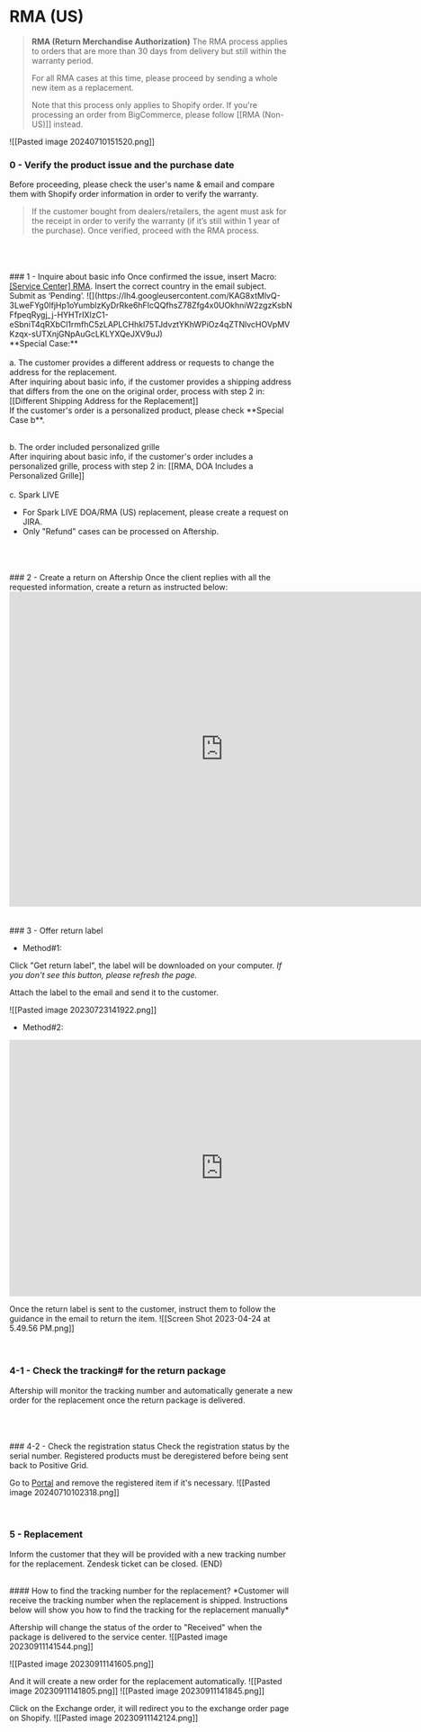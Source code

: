 # RMA (US)

> **RMA (Return Merchandise Authorization)**
> The RMA process applies to orders that are more than 30 days from delivery but still within the warranty period. 
> 
> For all RMA cases at this time, please proceed by sending a whole new item as a replacement.
> 
> Note that this process only applies to Shopify order. If you're processing an order from BigCommerce, please follow [[RMA (Non-US)]] instead.

![[Pasted image 20240710151520.png]]

### 0 - Verify the product issue and the purchase date
Before proceeding, please check the user's name & email and compare them with Shopify order information in order to verify the warranty.  

> If the customer bought from dealers/retailers, the agent must ask for the receipt in order to verify the warranty (if it’s still within 1 year of the purchase). Once verified, proceed with the RMA process. 
<br>
<br>
<br>
### 1 - Inquire about basic info
Once confirmed the issue, insert Macro: <u>[Service Center] RMA</u>. Insert the correct country in the email subject. Submit as ‘Pending’.  
    ![](https://lh4.googleusercontent.com/KAG8xtMlvQ-3LweFYg0IfjHp1oYumblzKyDrRke6hFIcQQfhsZ78Zfg4x0UOkhniW2zgzKsbNFfpeqRygj_j-HYHTrIXIzC1-eSbniT4qRXbCl1rmfhC5zLAPLCHhkl75TJdvztYKhWPiOz4qZTNlvcHOVpMVKzqx-sUTXnjGNpAuGcLKLYXQeJXV9uJ)  
<br>
 **Special Case:**
 <br>
 <br>
 a. The customer provides a different address or requests to change the address for the replacement.
 <br>
After inquiring about basic info, if the customer provides a shipping address that differs from the one on the original order, process with step 2 in: [[Different Shipping Address for the Replacement]]

<br>
If the customer's order is a personalized product, please check **Special Case b**.
<br>
<br>

 b. The order included personalized grille
 <br>
After inquiring about basic info, if the customer's order includes a personalized grille, process with step 2 in: [[RMA, DOA Includes a Personalized Grille]]
<br>
<br>
c. Spark LIVE
- For Spark LIVE DOA/RMA (US) replacement, please create a request on JIRA.
- Only "Refund" cases can be processed on Aftership.
<br>
<br>
<br>
### 2 - Create a return on Aftership
Once the client replies with all the requested information, create a return as instructed below:

<iframe src="https://docs.google.com/presentation/d/e/2PACX-1vQ3Nvhf-NB8uydO3u-8-iXva9A48PbK1KLtv8HtoIg1T87MxTw33AXtGn1v_YJ_FyExsZRwLQdQ6DF3/embed?start=false&loop=false" frameborder="0" width="760" height="560" allowfullscreen="true" mozallowfullscreen="true" webkitallowfullscreen="true"></iframe>
<br>
<br>
<br>
### 3 - Offer return label

- Method#1:

Click "Get return label", the label will be downloaded on your computer.
*If you don't see this button, please refresh the page.*

Attach the label to the email and send it to the customer.

![[Pasted image 20230723141922.png]]


- Method#2:
<iframe src="https://docs.google.com/presentation/d/e/2PACX-1vQs3QqZKzBN0o5ipV_h_uIw4eBwK-XNbrj_6iTlMcildrtbDwsA2egFFqC7HB3QwTvN3DW-MHCIRhek/embed?start=false" frameborder="0" width="760" height="456" allowfullscreen="true" mozallowfullscreen="true" webkitallowfullscreen="true"></iframe>

Once the return label is sent to the customer, instruct them to follow the guidance in the email to return the item.
![[Screen Shot 2023-04-24 at 5.49.56 PM.png]]
<br>
<br>
<br>
### 4-1 - Check the tracking# for the return package

Aftership will monitor the tracking number and automatically generate a new order for the replacement once the return package is delivered.

<br>
<br>
<br>
### 4-2 - Check the registration status
Check the registration status by the serial number. Registered products must be deregistered before being sent back to Positive Grid.

Go to [Portal](https://portal.positivegrid.com/warranty/search-warranty-period) and remove the registered item if it's necessary.
![[Pasted image 20240710102318.png]]
<br>
<br>
<br>

### 5 - Replacement

Inform the customer that they will be provided with a new tracking number for the replacement. Zendesk ticket can be closed.
(END)


<br>
#### How to find the tracking number for the replacement?
*Customer will receive the tracking number when the replacement is shipped. Instructions below will show you how to find the tracking for the replacement manually*

Aftership will change the status of the order to "Received" when the package is delivered to the service center.
![[Pasted image 20230911141544.png]]

![[Pasted image 20230911141605.png]]

And it will create a new order for the replacement automatically.
![[Pasted image 20230911141805.png]]
![[Pasted image 20230911141845.png]]

Click on the Exchange order, it will redirect you to the exchange order page on Shopify.
![[Pasted image 20230911142124.png]]